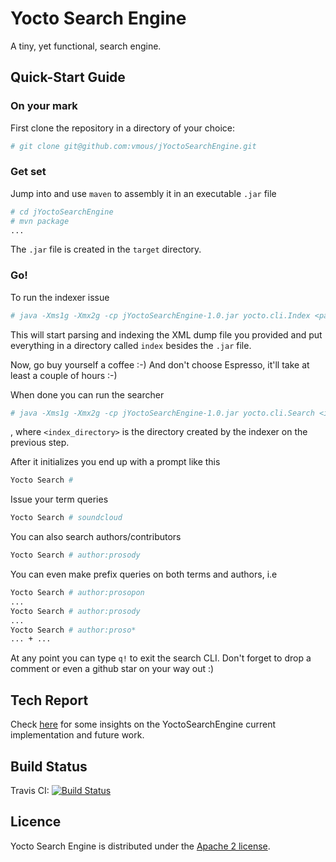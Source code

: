 # Yocto Search Engine

A tiny, yet functional, search engine.

## Quick-Start Guide

### On your mark
First clone the repository in a directory of your choice:
```sh
# git clone git@github.com:vmous/jYoctoSearchEngine.git
```

### Get set
Jump into and use `maven` to assembly it in an executable `.jar` file
```sh
# cd jYoctoSearchEngine
# mvn package
...
```

The `.jar` file is created in the `target` directory.

### Go!
To run the indexer issue
```sh
# java -Xms1g -Xmx2g -cp jYoctoSearchEngine-1.0.jar yocto.cli.Index <path_to_XML_dump>
```

This will start parsing and indexing the XML dump file you provided and put everything in a directory called `index` besides the `.jar` file.

Now, go buy yourself a coffee :-) And don't choose Espresso, it'll take at least a couple of hours :-)

When done you can run the searcher
```sh
# java -Xms1g -Xmx2g -cp jYoctoSearchEngine-1.0.jar yocto.cli.Search <index_directory>
```
, where `<index_directory>` is the directory created by the indexer on the previous step.

After it initializes you end up with a prompt like this
```sh
Yocto Search #
```  

Issue your term queries
```sh
Yocto Search # soundcloud
```

You can also search authors/contributors
```sh
Yocto Search # author:prosody
```

You can even make prefix queries on both terms and authors, i.e
```sh
Yocto Search # author:prosopon
...
Yocto Search # author:prosody
...
Yocto Search # author:proso*
... + ...
```

At any point you can type `q!` to exit the search CLI. Don't forget to drop a comment or even a github star on your way out :)

## Tech Report

Check [here](resources/TECHREPORT.md) for some insights on the YoctoSearchEngine current implementation and future work.

## Build Status

Travis CI: [![Build Status](https://travis-ci.org/vmous/jYoctoSearchEngine.png?branch=master)](https://travis-ci.org/vmous/jYoctoSearchEngine)

## Licence

Yocto Search Engine is distributed under the [Apache 2 license](http://www.apache.org/licenses/LICENSE-2.0).
